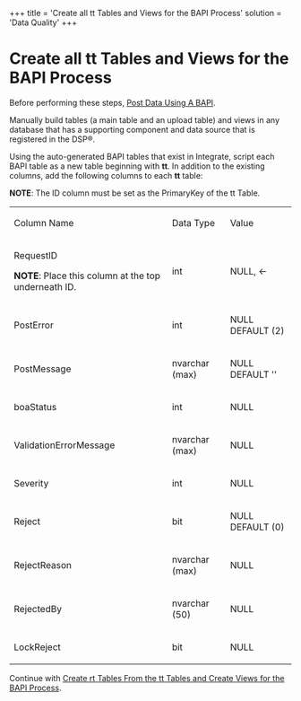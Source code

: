 +++
title = 'Create all tt Tables and Views for the BAPI Process'
solution = 'Data Quality'
+++

# Create all tt Tables and Views for the BAPI Process

Before performing these steps, [Post Data Using A
BAPI](../../../Platform/Integrate/Use_Cases/Post_Data_Using_a_BAPI).

Manually build tables (a main table and an upload table) and views in
any database that has a supporting component and data source that is
registered in the DSP®.

Using the auto-generated BAPI tables that exist in Integrate, script
each BAPI table as a new table beginning with **tt**. In addition to the
existing columns, add the following columns to each **tt** table:

<span style="font-weight: bold;">NOTE</span>: The ID column must be set
as the PrimaryKey of the tt Table.

<table>
<tbody>
<tr class="odd">
<td><p>Column Name</p></td>
<td><p>Data Type</p></td>
<td><p>Value</p></td>
</tr>
<tr class="even">
<td><p>RequestID</p>
<p><strong>NOTE</strong>: Place this column at the top underneath ID.</p></td>
<td><p>int</p></td>
<td><p>NULL, &lt;-</p></td>
</tr>
<tr class="odd">
<td><p>PostError</p></td>
<td><p>int</p></td>
<td><p>NULL DEFAULT (2)</p></td>
</tr>
<tr class="even">
<td><p>PostMessage</p></td>
<td><p>nvarchar (max)</p></td>
<td><p>NULL DEFAULT ''</p></td>
</tr>
<tr class="odd">
<td><p>boaStatus</p></td>
<td><p>int</p></td>
<td><p>NULL</p></td>
</tr>
<tr class="even">
<td><p>ValidationErrorMessage</p></td>
<td><p>nvarchar (max)</p></td>
<td><p>NULL</p></td>
</tr>
<tr class="odd">
<td><p>Severity</p></td>
<td><p>int</p></td>
<td><p>NULL</p></td>
</tr>
<tr class="even">
<td><p>Reject</p></td>
<td><p>bit</p></td>
<td><p>NULL DEFAULT (0)</p></td>
</tr>
<tr class="odd">
<td><p>RejectReason</p></td>
<td><p>nvarchar (max)</p></td>
<td><p>NULL</p></td>
</tr>
<tr class="even">
<td><p>RejectedBy</p></td>
<td><p>nvarchar (50)</p></td>
<td><p>NULL</p></td>
</tr>
<tr class="odd">
<td><p>LockReject</p></td>
<td><p>bit</p></td>
<td><p>NULL</p></td>
</tr>
</tbody>
</table>

Continue with [Create rt Tables From the tt Tables and Create Views for
the BAPI Process](CreatertTblsttTableCreateVwsBAPI).
